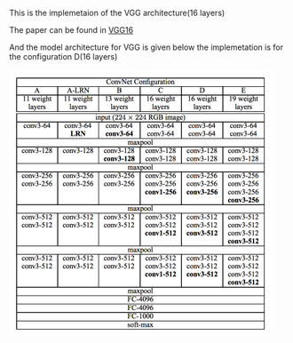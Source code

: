 This is the implemetaion of the VGG architecture(16 layers)<br/>

The paper can be found in [VGG16](https://arxiv.org/pdf/1409.1556.pdf) <br/>

And the model architecture for VGG is given below the implemetation is for the configuration D(16 layers)

![](imgs/vggnet_table1.png) 
